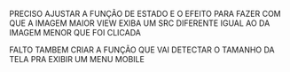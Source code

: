 PRECISO AJUSTAR A FUNÇÃO DE ESTADO E O EFEITO PARA FAZER COM QUE A IMAGEM MAIOR VIEW EXIBA UM SRC DIFERENTE IGUAL AO DA IMAGEM MENOR QUE FOI CLICADA

FALTO TAMBEM CRIAR A FUNÇÃO QUE VAI DETECTAR O TAMANHO DA TELA PRA EXIBIR UM MENU MOBILE